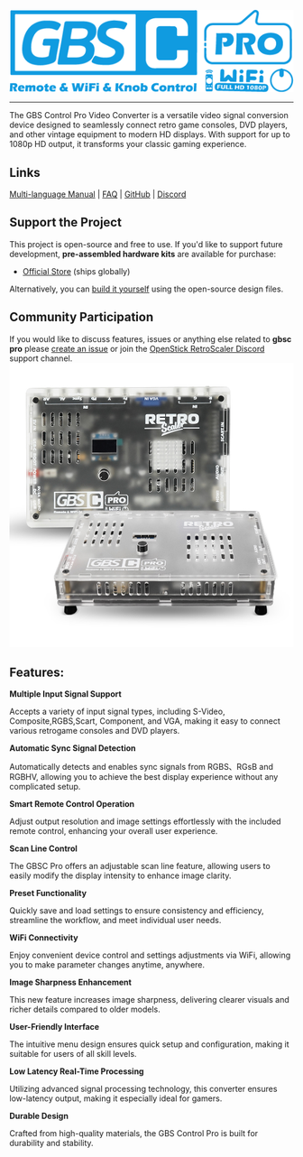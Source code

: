 <p align="center">
    <img alt="gbsc-pro" src="https://github.com/RetroScaler/gbsc-pro/blob/c3da796360191a26cdcb62a284621f66431251a0/source/gbsc-pro%20logo.png" />
</p>

---

The GBS Control Pro Video Converter is a versatile video signal conversion device designed to seamlessly connect retro game consoles, DVD players, and other vintage equipment to modern HD displays. With support for up to 1080p HD output, it transforms your classic gaming experience.

## Links

 [Multi-language Manual](https://www.retroscaler.com/?page_id=480) | [FAQ](https://github.com/RetroScaler/gbsc-pro/blob/main/source/GBSC-pro%20Compatibility%20List%20%20Firmware%20Version%201.2.md) | [GitHub](https://github.com/RetroScaler/gbsc-pro) | [Discord](https://discord.com/invite/2MMWRkVRbk)

## Support the Project  
This project is open-source and free to use. If you'd like to support future development, **pre-assembled hardware kits** are available for purchase:  
- [Official Store](https://www.aliexpress.com/item/3256808268415575.html?spm=a2g0o.store_pc_home.singleImageText_2011250187871.0&gatewayAdapt=4itemAdapt) (ships globally)  

Alternatively, you can [build it yourself](https://github.com/RetroScaler/gbsc-pro/tree/main/Gerber) using the open-source design files. 

## Community Participation
If you would like to discuss features, issues or anything else related to **gbsc pro** please [create an issue](https://github.com/RetroScaler/gbsc-pro/issues/new) or join the [OpenStick RetroScaler Discord](https://discord.com/invite/2MMWRkVRbk) support channel.
![](source/4.jpg)

## **Features**:

**Multiple Input Signal Support**

Accepts a variety of input signal types, including S-Video, Composite,RGBS,Scart, Component, and VGA, making it easy to connect various retrogame consoles and DVD players.

**Automatic Sync Signal Detection**

Automatically detects and enables sync signals from RGBS、RGsB and RGBHV, allowing you to achieve the best display     experience without any complicated setup.

**Smart Remote Control Operation**

Adjust output resolution and image settings effortlessly with the included   remote control, enhancing your overall user experience.

**Scan Line Control**

The GBSC Pro offers an adjustable scan line feature, allowing users to easily modify the display intensity to enhance image clarity.

**Preset Functionality**

Quickly save and load settings to ensure consistency and efficiency, streamline the workflow, and meet individual user needs.

**WiFi Connectivity**

Enjoy convenient device control and settings adjustments via WiFi,  allowing you to make parameter changes anytime, anywhere.

**Image Sharpness Enhancement**

This new feature increases image sharpness, delivering clearer visuals and  richer details compared to older models.

**User-Friendly Interface**

The intuitive menu design ensures quick setup and configuration, making it suitable for users of all skill levels.

**Low Latency Real-Time Processing**

Utilizing advanced signal processing technology, this converter ensures low-latency output, making it especially ideal for gamers.

**Durable Design**

Crafted from high-quality materials, the GBS Control Pro is built for durability and stability.


